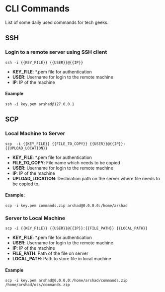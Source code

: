 # CLI Commands
List of some daily used commands for tech geeks.

## SSH

### Login to a remote server using SSH client


`ssh -i {{KEY_FILE}} {{USER}}@{{IP}}`


- <b>KEY_FILE</b>: *.pem file for authentication
- <b>USER</b>: Username for login to the remote machine
- <b>IP</b>: IP of the machine

#### Example

`ssh -i key.pem arshad@127.0.0.1`


## SCP

### Local Machine to Server

`scp  -i {{KEY_FILE}} {{FILE_TO_COPY}} {{USER}}@{{IP}}:{{UPLOAD_LOCATION}}`

- <b>KEY_FILE</b>: *.pem file for authentication
- <b>FILE_TO_COPY</b>: File name which  needs to be copied
- <b>USER</b>: Username for login to the remote machine
- <b>IP</b>: IP of the machine
- <b>UPLOAD_LOCATION</b>: Destination path on the server where file needs to be copied to.

#### Example:

`scp -i key.pem commands.zip arshad@0.0.0.0:/home/arshad`

### Server to Local Machine

`scp -i {{KEY_FILE}} {{USER}}@{{IP}}:{{FILE_PATH}} {{LOCAL_PATH}}`

- <b>KEY_FILE</b>: *.pem file for authentication
- <b>USER</b>: Username for login to the remote machine
- <b>IP</b>: IP of the machine
- <b>FILE_PATH</b>: Path of the file on server
- <b>LOCAL_PATH</b>: Path to store file in local machine

#### Example

`scp -i key.pem arshad@0.0.0.0:/home/arshad/commands.zip /home/arshad/oss/commands.zip`